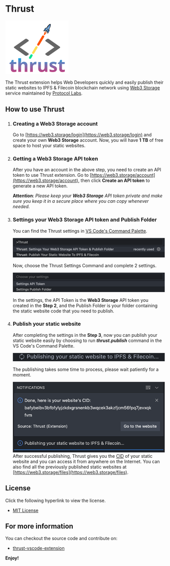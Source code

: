 # Thrust 

<img src="assets/logo.png" alt="drawing" width="200"/>

The Thrust extension helps Web Developers quickly and easily publish their static websites to IPFS & Filecoin blockchain network using [Web3 Storage](https://web3.storage) service maintained by [Protocol Labs](https://protocol.ai).



## How to use Thrust

1. ### Creating a Web3 Storage account
    Go to [https://web3.storage/login](https://web3.storage/login) and create your own **Web3 Storage** account. Now, you will have **1 TB** of free space to host your static websites.

2. ### Getting a Web3 Storage API token
   After you have an account in the above step, you need to
 create an API token to use Thrust extension. Go to [https://web3.storage/account](https://web3.storage/account), then click **Create an API token** to generate a new API token. 

    **Attention**: *Please keep your **Web3 Storage** API token private and make sure you keep it in a secure place where you can copy whenever needed.*

3. ### Settings your Web3 Storage API token and Publish Folder
   You can find the Thrust settings in [VS Code's Command Palette](https://code.visualstudio.com/docs/getstarted/tips-and-tricks#_command-palette). 
   
   ![Thrust Command Palette](asset/../assets/commands.png)

    Now, choose the Thrust Settings Command and complete 2 settings. 

   ![Thrust Settings Command](asset/../assets/settings.png)

    In the settings, the API Token is the **Web3 Storage** API token you created in the **Step 2**, and the Publish Folder is your folder containing the static website code that you need to publish.

4. ### Publish your static website    
    After completing the settings in the **Step 3**, now you can publish your static website easily by choosing to run ***thrust.publish*** command in the VS Code's Command Palette.

    ![Thrust Settings Command](asset/../assets/progress.png)

    The publishing takes some time to process, please wait patiently for a moment.

    ![Thrust Settings Command](asset/../assets/publish.png)
    After successful publishing, Thrust gives you the [CID](https://docs.ipfs.io/concepts/content-addressing/#content-addressing-and-cids) of your static website and you can access it from anywhere on the Internet. You can also find all the previously published static websites at [https://web3.storage/files](https://web3.storage/files).

## License
Click the following hyperlink to view the license.
* [MIT License](https://github.com/iamvon/thrust-vscode-extension/blob/main/LICENSE)

## For more information

You can checkout the source code and contribute on:

* [thrust-vscode-extension](https://github.com/iamvon/thrust-vscode-extension)

**Enjoy!**